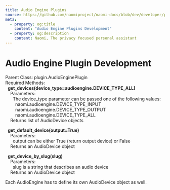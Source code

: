 ```yaml
---
title: Audio Engine Plugins
source: https://github.com/naomiproject/naomi-docs/blob/dev/developer/plugins/audioengine_plugin.md
meta:
  - property: og:title
    content: "Audio Engine Plugins Development"
  - property: og:description
    content: Naomi, The privacy focused personal assistant
---
```


# Audio Engine Plugin Development

Parent Class: plugin.AudioEnginePlugin<br />
Required Methods:<br />
&nbsp;&nbsp;**get_devices(device_type=audioengine.DEVICE_TYPE_ALL)**<br />
&nbsp;&nbsp;&nbsp;&nbsp;Parameters:<br />
&nbsp;&nbsp;&nbsp;&nbsp;&nbsp;&nbsp;The device_type parameter can be passed one of the following values:<br />
&nbsp;&nbsp;&nbsp;&nbsp;&nbsp;&nbsp;&nbsp;&nbsp;naomi.audioengine.DEVICE_TYPE_INPUT<br />
&nbsp;&nbsp;&nbsp;&nbsp;&nbsp;&nbsp;&nbsp;&nbsp;naomi.audioengine.DEVICE_TYPE_OUTPUT<br />
&nbsp;&nbsp;&nbsp;&nbsp;&nbsp;&nbsp;&nbsp;&nbsp;naomi.audioengine.DEVICE_TYPE_ALL<br />
&nbsp;&nbsp;&nbsp;&nbsp;Returns list of AudioDevice objects<br />

&nbsp;&nbsp;**get_default_device(output=True)**<br />
&nbsp;&nbsp;&nbsp;&nbsp;Parameters:<br />
&nbsp;&nbsp;&nbsp;&nbsp;&nbsp;&nbsp;output can be either True (return output device) or False<br />
&nbsp;&nbsp;&nbsp;&nbsp;Returns an AudioDevice object<br />

&nbsp;&nbsp;**get_device_by_slug(slug)**<br />
&nbsp;&nbsp;&nbsp;&nbsp;Parameters:<br />
&nbsp;&nbsp;&nbsp;&nbsp;&nbsp;&nbsp;slug is a string that describes an audio device<br />
&nbsp;&nbsp;&nbsp;&nbsp;Returns an AudioDevice object<br />

Each AudioEngine has to define its own AudioDevice object as well.

<DocPreviousVersions/>
<EditPageLink/>

